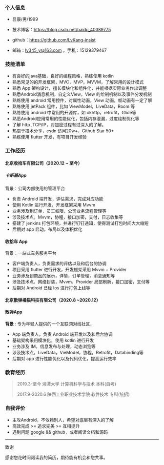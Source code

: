 ### 个人信息

 - 吕康/男/1999 
 - 技术博客：https://blog.csdn.net/baidu_40389775
 - github：https://github.com/LvKang-insist

 - 邮箱：lv345_y@163.com ，手机：15129379467
### 技能清单

- 有良好的java基础，良好的编程风格，熟练使用 kotlin
- 熟悉常见的的开发框架，MVC，MVP，MVVM，了解常用的设计模式
- 熟悉 App 架构设计，擅长模块化和组件化，并能根据实际业务作出调整
- 熟悉Android消息机制，自定义View，View 的绘制机制以及事件分发机制
- 熟练使用 android 常用控件，对属性动画，View 动画，帧动画有一定了解
- 熟练使用 jetPack 组件，比如 ViewModel，LiveData，Room 等
- 熟练使用 android 中常用的开源库，如 okhttp，retrofit，Glide等
- 熟悉Android应用常用的性能优化，包括内存泄漏，过度绘制优化等
- 了解 http ,TCP/IP，对加密过程有过深入的了解。
- 热衷于技术分享，csdn 访问20w+，Github Star 50+
- 熟练使用 flutter 开发，有项目开发经验
### 工作经历

#### 北京收拾车有限公司（2020.12 ~ 至今）

##### 卡斯基App

背景：公司内部使用的管理平台

- 负责 Android 端开发，评估需求，完成对应功能
- 使用 Kotlin 进行开发，开发框架采用 Mvvm
- 业务涉及到订单，员工权限，公司业务流程管理等
- 涉及技术点，Mvvm，协程，接口加密，支付，日志收集等
- 搭建了 jenkins 打包环境，并进行钉钉通知，使得测试打包时间大大缩短
- 后期对 app 启动，布局以及体积优化

#### 收拾车 App

背景：一站式车务服务平台

- 客户端负责人，负责需求的评估以及和后台的协调
- 项目采用 flutter 进行开发，开发框架采用 Mvvm + Provider
- 业务涉及到商品的展示，详情，订单管理，消息通知等
- 涉及技术点，网络封装，Mvvm，Provider 局部刷新，接口加密，支付等
- 后期对 Android 已经 Ios 进行打包上线等

#### 北京散弹橘猫科技有限公司（2020.8 ~2020.12）

#### 散弹App

**背景** :  专为年轻人提供的一个互联网对线社区，

- App 端负责人，负责 Android 端开发以及和后台协调
- 基础架构采用模块化，使用 kotlin 进行开发
- 业务涉及 IM，信息发布与处理，动态浏览等
- 涉及技术点，LiveData，VieModel，协程，Retrofit，Databinding等
- 后期对 app 进行性能优化以及代码优化，提高运行效率

### 教育经历

> 2019.3-至今 湘潭大学 计算机科学与技术 本科(自考)
>
> 2017.9-2020.6 陕西工业职业技术学院 软件技术 专科(统招)

### 自我评价

- 主攻Android，不依赖别人，希望对底层有深入的了解
- 高效完成 >= 追求完美 >= 互相提升
- 遇到问题 google && github，或者阅读文档和源码

---
致谢

感谢您花时间阅读我的简历，期待能有机会和您共事。
